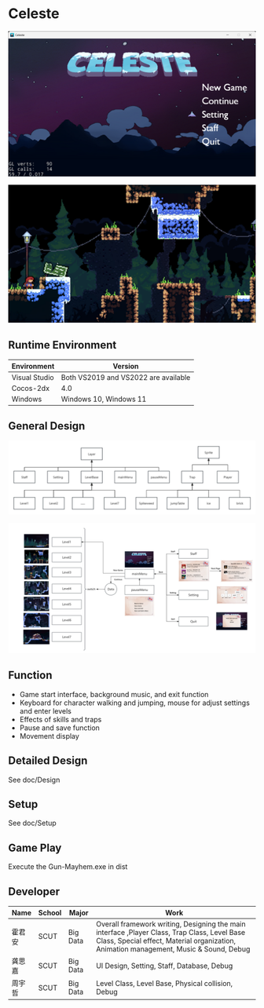 # Celeste

![image](https://github.com/LionKk99/Celeste/blob/master/README_image/mainMenu.png)

![image](https://github.com/LionKk99/Celeste/blob/master/README_image/level.png)

## Runtime Environment

|  Environment   | Version  |
|  ----  | ----  |
| Visual Studio  | Both VS2019 and VS2022 are available|
| Cocos-2dx  | 4.0 |
| Windows  | Windows 10, Windows 11 |

## General Design

![image](https://github.com/LionKk99/Celeste/blob/master/README_image/UML11.png)

![image](https://github.com/LionKk99/Celeste/blob/master/README_image/UML33.png)

## Function

*	Game start interface, background music, and exit function
*	Keyboard for character walking and jumping, mouse for adjust settings and enter levels
*	Effects of skills and traps
*	Pause and save function
*	Movement display

## Detailed Design

See doc/Design

## Setup

See doc/Setup

## Game Play

Execute the Gun-Mayhem.exe in dist

## Developer

|  Name  | School  | Major | Work |
|  -------  | ----  | ----  | ----  |
| 霍君安 | SCUT | Big Data  | Overall framework writing, Designing the main interface ,Player Class, Trap Class, Level Base Class, Special effect, Material organization, Animation management, Music & Sound, Debug |
| 龚思嘉  | SCUT | Big Data | UI Design, Setting, Staff, Database, Debug |
| 周宇哲  | SCUT | Big Data | Level Class, Level Base, Physical collision, Debug |
